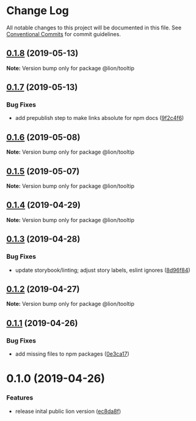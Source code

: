 # Change Log

All notable changes to this project will be documented in this file.
See [Conventional Commits](https://conventionalcommits.org) for commit guidelines.

## [0.1.8](https://github.com/ing-bank/lion/compare/@lion/tooltip@0.1.7...@lion/tooltip@0.1.8) (2019-05-13)

**Note:** Version bump only for package @lion/tooltip





## [0.1.7](https://github.com/ing-bank/lion/compare/@lion/tooltip@0.1.6...@lion/tooltip@0.1.7) (2019-05-13)


### Bug Fixes

* add prepublish step to make links absolute for npm docs ([9f2c4f6](https://github.com/ing-bank/lion/commit/9f2c4f6))





## [0.1.6](https://github.com/ing-bank/lion/compare/@lion/tooltip@0.1.5...@lion/tooltip@0.1.6) (2019-05-08)

**Note:** Version bump only for package @lion/tooltip





## [0.1.5](https://github.com/ing-bank/lion/compare/@lion/tooltip@0.1.4...@lion/tooltip@0.1.5) (2019-05-07)

**Note:** Version bump only for package @lion/tooltip





## [0.1.4](https://github.com/ing-bank/lion/compare/@lion/tooltip@0.1.3...@lion/tooltip@0.1.4) (2019-04-29)

**Note:** Version bump only for package @lion/tooltip





## [0.1.3](https://github.com/ing-bank/lion/compare/@lion/tooltip@0.1.2...@lion/tooltip@0.1.3) (2019-04-28)


### Bug Fixes

* update storybook/linting; adjust story labels, eslint ignores ([8d96f84](https://github.com/ing-bank/lion/commit/8d96f84))





## [0.1.2](https://github.com/ing-bank/lion/compare/@lion/tooltip@0.1.1...@lion/tooltip@0.1.2) (2019-04-27)

**Note:** Version bump only for package @lion/tooltip





## [0.1.1](https://github.com/ing-bank/lion/compare/@lion/tooltip@0.1.0...@lion/tooltip@0.1.1) (2019-04-26)


### Bug Fixes

* add missing files to npm packages ([0e3ca17](https://github.com/ing-bank/lion/commit/0e3ca17))





# 0.1.0 (2019-04-26)


### Features

* release inital public lion version ([ec8da8f](https://github.com/ing-bank/lion/commit/ec8da8f))
